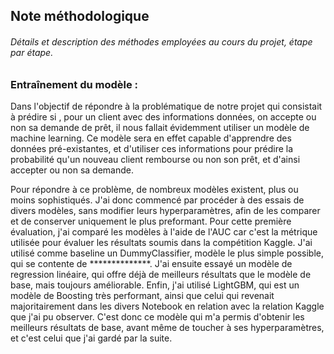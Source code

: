 ## Note méthodologique

###### Détails et description des méthodes employées au cours du projet, étape par étape.


### Entraînement du modèle :


Dans l'objectif de répondre à la problématique de notre projet qui consistait à prédire si , pour un client avec des informations données,
on accepte ou non sa demande de prêt, il nous fallait évidemment utiliser un modèle de machine learning. Ce modèle sera en effet capable d'apprendre des données
pré-existantes, et d'utiliser ces informations pour prédire la probabilité qu'un nouveau client rembourse ou non son prêt, et d'ainsi accepter ou non sa demande.
  
Pour répondre à ce problème, de nombreux modèles existent, plus ou moins sophistiqués. J'ai donc commencé par procéder à des essais de divers modèles, sans modifier leurs hyperparamètres, afin de les comparer et de conserver uniquement le plus preformant. Pour cette première évaluation, j'ai comparé les modèles à l'aide de l'AUC car c'est la métrique utilisée pour évaluer les résultats soumis dans la compétition Kaggle. J'ai utilisé comme baseline un DummyClassifier, modèle le plus simple possible, qui se contente de **************. J'ai ensuite essayé un modèle de regression linéaire, qui offre déjà de meilleurs résultats que le modèle de base, mais toujours améliorable. Enfin, j'ai utilisé LightGBM, qui est un modèle de Boosting très performant, ainsi que celui qui revenait majoritairement dans les divers Notebook en relation avec la relation Kaggle que j'ai pu observer. C'est donc ce modèle qui m'a permis d'obtenir les meilleurs résultats de base, avant même de toucher à ses hyperparamètres, et c'est celui que j'ai gardé par la suite.
